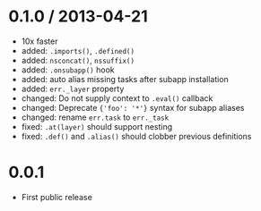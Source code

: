 
0.1.0 / 2013-04-21
==================

  * 10x faster
  * added: `.imports()`, `.defined()`
  * added: `nsconcat()`, `nssuffix()`
  * added: `.onsubapp()` hook
  * added: auto alias missing tasks after subapp installation
  * added: `err._layer` property
  * changed: Do not supply context to `.eval()` callback
  * changed: Deprecate `{'foo': '*'}` syntax for subapp aliases
  * changed: rename `err.task` to `err._task`
  * fixed: `.at(layer)` should support nesting
  * fixed: `.def()` and `.alias()` should clobber previous definitions

0.0.1
=====

  * First public release
